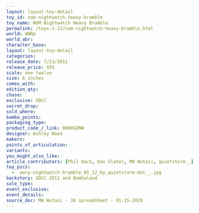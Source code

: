 ```yaml
---
layout: layout-toy-detail 
toy_id: nom-nightwatch-heavy-bramble
toy_name: NOM Nightwatch Heavy Bramble
permalink: /toys-1-12/nom-nightwatch-heavy-bramble.html
world: WWRp
world_abr: 
character_base: 
layout: layout-toy-detail
categories: 
release_date: 7/21/2011
release_price: $55 
scale: one twelve
size: 6 inches
comes_with: 
edition_qty: 
chase: 
exclusive: SDCC
secret_drop: 
sold_where: 
bamba_points: 
packaging_type: 
product_code_/_link: 0000SDNW
designer: Ashley Wood
makers: 
points_of_articulation: 
variants: 
you_might_also_like: 
article_contributors: [Phil Back, Don Slater, MW Wutasi, quietstorm__]
toy_pics: 
  -  wwrp-nightwatch-bramble_01_12_by_quietstorm-dot__.jpg
backstory: SDCC 2011 and Bambaland
sale_type: 
event_exclusive: 
event_details: 
source_doc: MW Wutasi - 3A spreadsheet - 01-15-2019
---
```

